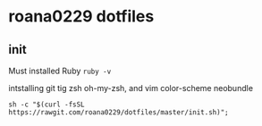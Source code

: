 # roana0229 dotfiles

## init
Must installed Ruby `ruby -v`

intstalling git tig zsh oh-my-zsh, and vim color-scheme neobundle

`sh -c "$(curl -fsSL https://rawgit.com/roana0229/dotfiles/master/init.sh)";`
